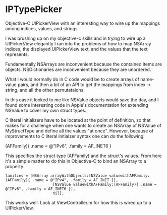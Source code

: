 # IPTypePicker
Objective-C UIPickerView with an interesting way to wire up the mappings among indices, values, and strings.

I was brushing up on my objective-c skills and in trying to wire up a UIPickerView elegantly 
I ran into the problems of how to map NSArray indices, the displayed UIPickerView text, 
and the values that the text represents. 

Fundamentally NSArrays are inconvenient because the contained items are objects. 
NSDictionaries are inconvenient because they are unordered. 

What I would normally do in C code would be to create arrays of name-value pairs, and
then a bit of an API to get the mappings from index -> string, and all the other pernutataions. 

In this case it looked to me like NSValue objects would save the day, and I found some interesting
code in Apple's documentation for extending NSValue to cover my own struct types. 

C literal initializers have to be located at the point of definition, so that makes for a challenge 
when one wants to create an NSArray of NSValue of MyStructType and define all the values "at once". 
However, because of improvements to C literal initialzer syntax one can do the following:

(AFFamily){ .name = @"IPv6", .family = AF_INET6 }

This specifies the struct type (AFFamily) and the struct's values. From here it's a simple matter 
to do this in Objective-C to bind an NSArray<NSValue> to a property:

	families = [NSArray arrayWithObjects:[NSValue valuewithAFFamily:(AFFamily){ .name = @"IPv4", .family = AF_INET }],
					     [NSValue valuewithAFFamily:(AFFamily){ .name = @"IPv6", .family = AF_INET6 }],
					     nil];
                      
This works well. Look at ViewController.m for how this is wired up to a UIPickerView. 

